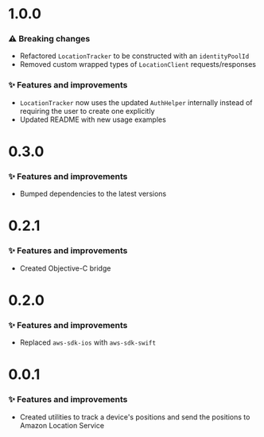 # 1.0.0

### ⚠️ Breaking changes

- Refactored `LocationTracker` to be constructed with an `identityPoolId`
- Removed custom wrapped types of `LocationClient` requests/responses

### ✨ Features and improvements

- `LocationTracker` now uses the updated `AuthHelper` internally instead of requiring the user to create one explicitly
- Updated README with new usage examples

# 0.3.0

### ✨ Features and improvements

- Bumped dependencies to the latest versions

# 0.2.1

### ✨ Features and improvements

- Created Objective-C bridge

# 0.2.0

### ✨ Features and improvements

- Replaced `aws-sdk-ios` with `aws-sdk-swift`

# 0.0.1

### ✨ Features and improvements

- Created utilities to track a device's positions and send the positions to Amazon Location Service
